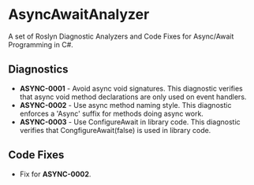# AsyncAwaitAnalyzer
A set of Roslyn Diagnostic Analyzers and Code Fixes for Async/Await Programming in C#.

## Diagnostics

* **ASYNC-0001** - Avoid async void signatures. This diagnostic verifies that async void method declarations are only used on event handlers.
* **ASYNC-0002** - Use async method naming style. This diagnostic enforces a 'Async' suffix for methods doing async work.
* **ASYNC-0003** - Use ConfigureAwait in library code. This diagnostic verifies that CongfigureAwait(false) is used in library code.

## Code Fixes
* Fix for **ASYNC-0002**.
